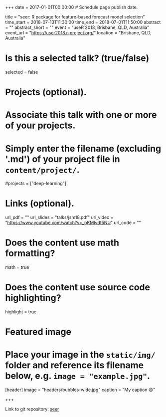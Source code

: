 +++
date = 2017-01-01T00:00:00  # Schedule page publish date.

title = "seer: R package for feature-based forecast model selection"
time_start = 2018-07-13T11:30:00
time_end = 2018-07-01T11:50:00
abstract = ""
abstract_short = ""
event = "useR 2018, Brisbane, QLD, Australia"
event_url = "https://user2018.r-project.org/"
location = "Brisbane, QLD, Australia"

# Is this a selected talk? (true/false)
selected = false

# Projects (optional).
#   Associate this talk with one or more of your projects.
#   Simply enter the filename (excluding '.md') of your project file in `content/project/`.
#projects = ["deep-learning"]

# Links (optional).
url_pdf = ""
url_slides = "talks/jsm18.pdf"
url_video = "https://www.youtube.com/watch?v=_pKMIvdt5NU"
url_code = ""

# Does the content use math formatting?
math = true

# Does the content use source code highlighting?
highlight = true

# Featured image
# Place your image in the `static/img/` folder and reference its filename below, e.g. `image = "example.jpg"`.
[header]
image = "headers/bubbles-wide.jpg"
caption = "My caption :smile:"

+++


Link to git repository: [seer](https://github.com/thiyangt/seer)
